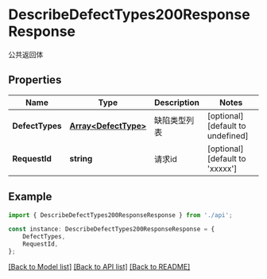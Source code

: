 # DescribeDefectTypes200ResponseResponse

公共返回体

## Properties

Name | Type | Description | Notes
------------ | ------------- | ------------- | -------------
**DefectTypes** | [**Array&lt;DefectType&gt;**](DefectType.md) | 缺陷类型列表 | [optional] [default to undefined]
**RequestId** | **string** | 请求id | [optional] [default to 'xxxxx']

## Example

```typescript
import { DescribeDefectTypes200ResponseResponse } from './api';

const instance: DescribeDefectTypes200ResponseResponse = {
    DefectTypes,
    RequestId,
};
```

[[Back to Model list]](../README.md#documentation-for-models) [[Back to API list]](../README.md#documentation-for-api-endpoints) [[Back to README]](../README.md)
